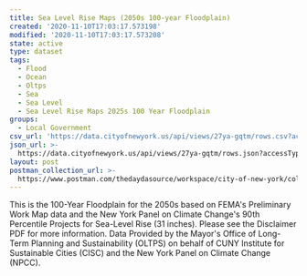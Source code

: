 ```yaml
---
title: Sea Level Rise Maps (2050s 100-year Floodplain)
created: '2020-11-10T17:03:17.573198'
modified: '2020-11-10T17:03:17.573208'
state: active
type: dataset
tags:
  - Flood
  - Ocean
  - Oltps
  - Sea
  - Sea Level
  - Sea Level Rise Maps 2025s 100 Year Floodplain
groups:
  - Local Government
csv_url: 'https://data.cityofnewyork.us/api/views/27ya-gqtm/rows.csv?accessType=DOWNLOAD'
json_url: >-
  https://data.cityofnewyork.us/api/views/27ya-gqtm/rows.json?accessType=DOWNLOAD
layout: post
postman_collection_url: >-
  https://www.postman.com/thedaydasource/workspace/city-of-new-york/collection/15909983-979f31ed-cf58-4a5f-ab61-a6f3b2ed5412
---
```

This is the 100-Year Floodplain for the 2050s based on FEMA's Preliminary Work Map data and the New York Panel on Climate Change's 90th Percentile Projects for Sea-Level Rise (31 inches).  Please see the Disclaimer PDF for more information. Data Provided by the Mayor's Office of Long-Term Planning and Sustainability (OLTPS) on behalf of CUNY Institute for Sustainable Cities (CISC) and the New York Panel on Climate Change (NPCC).
